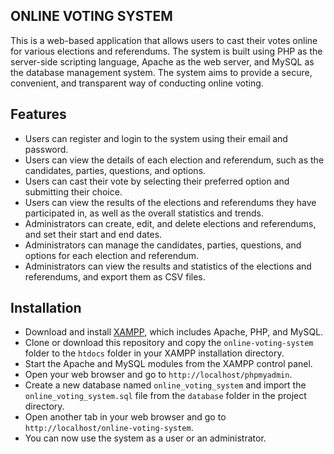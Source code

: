 ## ONLINE VOTING SYSTEM

This is a web-based application that allows users to cast their votes online for various elections and referendums. The system is built using PHP as the server-side scripting language, Apache as the web server, and MySQL as the database management system. The system aims to provide a secure, convenient, and transparent way of conducting online voting.

## Features

- Users can register and login to the system using their email and password.
- Users can view the details of each election and referendum, such as the candidates, parties, questions, and options.
- Users can cast their vote by selecting their preferred option and submitting their choice.
- Users can view the results of the elections and referendums they have participated in, as well as the overall statistics and trends.
- Administrators can create, edit, and delete elections and referendums, and set their start and end dates.
- Administrators can manage the candidates, parties, questions, and options for each election and referendum.
- Administrators can view the results and statistics of the elections and referendums, and export them as CSV files.

## Installation

- Download and install [XAMPP](https://www.apachefriends.org/index.html), which includes Apache, PHP, and MySQL.
- Clone or download this repository and copy the `online-voting-system` folder to the `htdocs` folder in your XAMPP installation directory.
- Start the Apache and MySQL modules from the XAMPP control panel.
- Open your web browser and go to `http://localhost/phpmyadmin`.
- Create a new database named `online_voting_system` and import the `online_voting_system.sql` file from the `database` folder in the project directory.
- Open another tab in your web browser and go to `http://localhost/online-voting-system`.
- You can now use the system as a user or an administrator.
